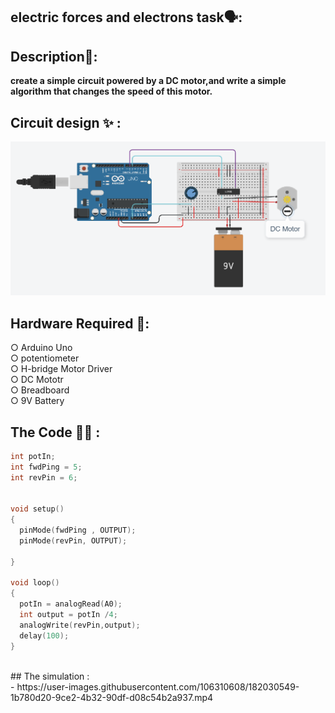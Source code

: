 ## electric forces and electrons task🗣:<br />

## Description📄: <br />
**create a simple circuit powered by a DC motor,and write a simple algorithm that changes the speed of this motor.** <br />

## Circuit design :sparkles: :
<img src="brushlessMotor.png" width="550">

## Hardware Required 🔨: 
○ Arduino Uno <br />
○ potentiometer<br />
○ H-bridge Motor Driver <br />
○ DC Mototr <br />
○ Breadboard <br />
○ 9V Battery <br />

## The Code 👨‍💻 :
```c++
int potIn;
int fwdPing = 5;
int revPin = 6;


void setup()
{
  pinMode(fwdPing , OUTPUT);
  pinMode(revPin, OUTPUT);
  
}

void loop()
{
  potIn = analogRead(A0);
  int output = potIn /4;
  analogWrite(revPin,output);
  delay(100);
}

```
<br />
## The simulation : <br /> 
- https://user-images.githubusercontent.com/106310608/182030549-1b780d20-9ce2-4b32-90df-d08c54b2a937.mp4



